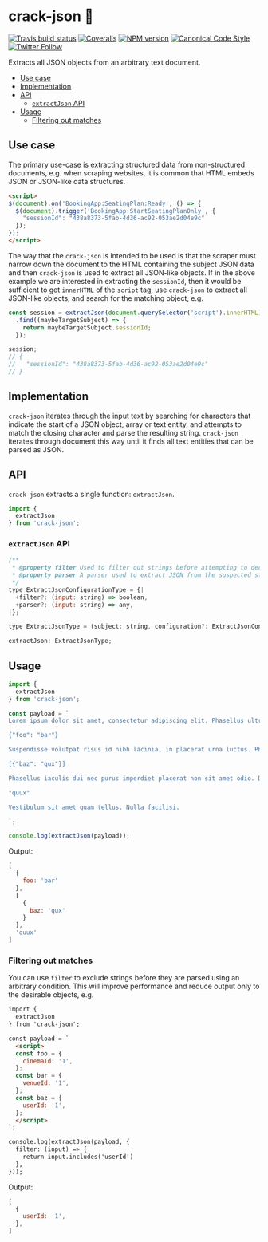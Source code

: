 # crack-json 🥊

[![Travis build status](http://img.shields.io/travis/gajus/crack-json/master.svg?style=flat-square)](https://travis-ci.org/gajus/crack-json)
[![Coveralls](https://img.shields.io/coveralls/gajus/crack-json.svg?style=flat-square)](https://coveralls.io/github/gajus/crack-json)
[![NPM version](http://img.shields.io/npm/v/crack-json.svg?style=flat-square)](https://www.npmjs.org/package/crack-json)
[![Canonical Code Style](https://img.shields.io/badge/code%20style-canonical-blue.svg?style=flat-square)](https://github.com/gajus/canonical)
[![Twitter Follow](https://img.shields.io/twitter/follow/kuizinas.svg?style=social&label=Follow)](https://twitter.com/kuizinas)

Extracts all JSON objects from an arbitrary text document.

* [Use case](#use-case)
* [Implementation](#implementation)
* [API](#api)
  * [`extractJson` API](#extractjson-api)
* [Usage](#usage)
  * [Filtering out matches](#filtering-out-matches)

## Use case

The primary use-case is extracting structured data from non-structured documents, e.g. when scraping websites, it is common that HTML embeds JSON or JSON-like data structures.

```html
<script>
$(document).on('BookingApp:SeatingPlan:Ready', () => {
  $(document).trigger('BookingApp:StartSeatingPlanOnly', {
    "sessionId": "438a8373-5fab-4d36-ac92-053ae2d04e9c"
  });
});
</script>

```

The way that the `crack-json` is intended to be used is that the scraper must narrow down the document to the HTML containing the subject JSON data and then `crack-json` is used to extract all JSON-like objects. If in the above example we are interested in extracting the `sessionId`, then it would be sufficient to get `innerHTML` of the `script` tag, use `crack-json` to extract all JSON-like objects, and search for the matching object, e.g.

```js
const session = extractJson(document.querySelector('script').innerHTML)
  .find((maybeTargetSubject) => {
    return maybeTargetSubject.sessionId;
  });

session;
// {
//   "sessionId": "438a8373-5fab-4d36-ac92-053ae2d04e9c"
// }

```

## Implementation

`crack-json` iterates through the input text by searching for characters that indicate the start of a JSON object, array or text entity, and attempts to match the closing character and parse the resulting string. `crack-json` iterates through document this way until it finds all text entities that can be parsed as JSON.

## API

`crack-json` extracts a single function: `extractJson`.

```js
import {
  extractJson
} from 'crack-json';

```

### `extractJson` API

```js
/**
 * @property filter Used to filter out strings before attempting to decode them.
 * @property parser A parser used to extract JSON from the suspected strings. Default: `JSON.parse`.
 */
type ExtractJsonConfigurationType = {|
  +filter?: (input: string) => boolean,
  +parser?: (input: string) => any,
|};

type ExtractJsonType = (subject: string, configuration?: ExtractJsonConfigurationType) => any;

extractJson: ExtractJsonType;

```

## Usage

```js
import {
  extractJson
} from 'crack-json';

const payload = `
Lorem ipsum dolor sit amet, consectetur adipiscing elit. Phasellus ultricies laoreet malesuada. In feugiat augue non tristique pharetra. Duis nisl odio, vulputate maximus suscipit sit amet, ultrices vel lacus.

{"foo": "bar"}

Suspendisse volutpat risus id nibh lacinia, in placerat urna luctus. Phasellus condimentum nec ipsum ut tincidunt. Nullam aliquam euismod ante, vitae accumsan leo egestas a. Aliquam sed lacus nisl. Pellentesque nec hendrerit sem.

[{"baz": "qux"}]

Phasellus iaculis dui nec purus imperdiet placerat non sit amet odio. Donec pretium, arcu ac suscipit imperdiet, tellus orci convallis leo, non laoreet tortor lectus at dolor. Aenean tellus diam, imperdiet nec eleifend at, fermentum sit amet tellus. Vestibulum id purus ac mauris eleifend iaculis.

"quux"

Vestibulum sit amet quam tellus. Nulla facilisi.

`;

console.log(extractJson(payload));

```

Output:

```js
[
  {
    foo: 'bar'
  },
  [
    {
      baz: 'qux'
    }
  ],
  'quux'
]

```

### Filtering out matches

You can use `filter` to exclude strings before they are parsed using an arbitrary condition. This will improve performance and reduce output only to the desirable objects, e.g.

```html
import {
  extractJson
} from 'crack-json';

const payload = `
  <script>
  const foo = {
    cinemaId: '1',
  };
  const bar = {
    venueId: '1',
  };
  const baz = {
    userId: '1',
  };
  </script>
`;

console.log(extractJson(payload, {
  filter: (input) => {
    return input.includes('userId')
  },
}));

```

Output:

```js
[
  {
    userId: '1',
  },
]

```
